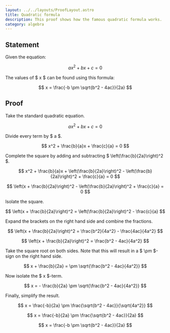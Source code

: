 ```yaml
---
layout: ../../layouts/ProofLayout.astro
title: Quadratic formula
description: This proof shows how the famous quadratic formula works.
category: algebra
---
```


## Statement

Given the equation:

$$ ax^2 + bx + c = 0 $$

The values of $ x $ can be found using this formula:

$$ x = \frac{-b \pm \sqrt{b^2 - 4ac}}{2a} $$

## Proof

Take the standard quadratic equation.

$$ ax^2 + bx + c = 0 $$

Divide every term by $ a $.

$$ x^2 + \frac{b}{a}x + \frac{c}{a} = 0 $$

Complete the square by adding and subtracting $ \left(\frac{b}{2a}\right)^2 $.

$$ x^2 + \frac{b}{a}x + \left(\frac{b}{2a}\right)^2 - \left(\frac{b}{2a}\right)^2 + \frac{c}{a} = 0 $$

$$ \left(x + \frac{b}{2a}\right)^2 - \left(\frac{b}{2a}\right)^2 + \frac{c}{a} = 0 $$

Isolate the square.

$$ \left(x + \frac{b}{2a}\right)^2 = \left(\frac{b}{2a}\right)^2 - \frac{c}{a} $$

Expand the brackets on the right hand side and combine the fractions.

$$ \left(x + \frac{b}{2a}\right)^2 = \frac{b^2}{4a^2} - \frac{4ac}{4a^2} $$

$$ \left(x + \frac{b}{2a}\right)^2 = \frac{b^2 - 4ac}{4a^2} $$

Take the square root on both sides. Note that this will result in a $ \pm $-sign on the right hand side.

$$ x + \frac{b}{2a} = \pm \sqrt{\frac{b^2 - 4ac}{4a^2}} $$

Now isolate the $ x $-term.

$$ x = - \frac{b}{2a} \pm \sqrt{\frac{b^2 - 4ac}{4a^2}} $$

Finally, simplify the result.

$$ x = \frac{-b}{2a} \pm \frac{\sqrt{b^2 - 4ac}}{\sqrt{4a^2}} $$

$$ x = \frac{-b}{2a} \pm \frac{\sqrt{b^2 - 4ac}}{2a} $$

$$ x = \frac{-b \pm \sqrt{b^2 - 4ac}}{2a} $$
